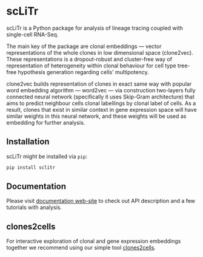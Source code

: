 # scLiTr

scLiTr is a Python package for analysis of lineage tracing coupled with single-cell RNA-Seq.

The main key of the package are clonal embeddings — vector representations of the whole clones
in low dimensional space (clone2vec). These representations is a dropout-robust and cluster-free
way of representation of heterogeneity within clonal behaviour for cell type tree-free hypothesis
generation regarding cells' multipotency.

clone2vec builds representation of clones in exact same way with popular word embedding algorithm — word2vec —
via construction two-layers fully connected neural network (specifically it uses Skip-Gram architecture) that
aims to predict neighbour cells clonal labellings by clonal label of cells. As a result, clones that exist in
similar context in gene expression space will have similar weights in this neural network, and these weights
will be used as embedding for further analysis.

## Installation

scLiTr might be installed via `pip`:
```bash
pip install sclitr
```

## Documentation

Please visit [documentation web-site](https://sclitr.readthedocs.io/) to check out API description and a few
tutorials with analysis.

## clones2cells

For interactive exploration of clonal and gene expression embeddings together we recommend using
our simple tool [clones2cells](https://github.com/serjisa/clones2cells_app).
